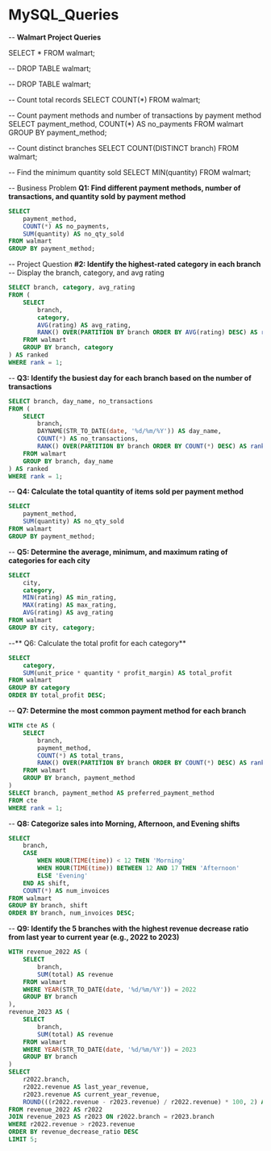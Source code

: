 # MySQL_Queries


-- **Walmart Project Queries**

SELECT * FROM walmart;

-- DROP TABLE walmart;

-- DROP TABLE walmart;

-- Count total records
SELECT COUNT(*) FROM walmart;

-- Count payment methods and number of transactions by payment method
SELECT 
    payment_method,
    COUNT(*) AS no_payments
FROM walmart
GROUP BY payment_method;

-- Count distinct branches
SELECT COUNT(DISTINCT branch) FROM walmart;

-- Find the minimum quantity sold
SELECT MIN(quantity) FROM walmart;

-- Business Problem 
**Q1: Find different payment methods, number of transactions, and quantity sold by payment method**
```sql
SELECT 
    payment_method,
    COUNT(*) AS no_payments,
    SUM(quantity) AS no_qty_sold
FROM walmart
GROUP BY payment_method;
```

-- Project Question 
**#2: Identify the highest-rated category in each branch**
-- Display the branch, category, and avg rating
```sql
SELECT branch, category, avg_rating
FROM (
    SELECT 
        branch,
        category,
        AVG(rating) AS avg_rating,
        RANK() OVER(PARTITION BY branch ORDER BY AVG(rating) DESC) AS rank
    FROM walmart
    GROUP BY branch, category
) AS ranked
WHERE rank = 1;
```

-- **Q3: Identify the busiest day for each branch based on the number of transactions**
```sql
SELECT branch, day_name, no_transactions
FROM (
    SELECT 
        branch,
        DAYNAME(STR_TO_DATE(date, '%d/%m/%Y')) AS day_name,
        COUNT(*) AS no_transactions,
        RANK() OVER(PARTITION BY branch ORDER BY COUNT(*) DESC) AS rank
    FROM walmart
    GROUP BY branch, day_name
) AS ranked
WHERE rank = 1;
```
-- **Q4: Calculate the total quantity of items sold per payment method**
```sql
SELECT 
    payment_method,
    SUM(quantity) AS no_qty_sold
FROM walmart
GROUP BY payment_method;
```
-- **Q5: Determine the average, minimum, and maximum rating of categories for each city**
```sql
SELECT 
    city,
    category,
    MIN(rating) AS min_rating,
    MAX(rating) AS max_rating,
    AVG(rating) AS avg_rating
FROM walmart
GROUP BY city, category;
```
--** Q6: Calculate the total profit for each category**
```sql
SELECT 
    category,
    SUM(unit_price * quantity * profit_margin) AS total_profit
FROM walmart
GROUP BY category
ORDER BY total_profit DESC;
```
-- **Q7: Determine the most common payment method for each branch**
```sql
WITH cte AS (
    SELECT 
        branch,
        payment_method,
        COUNT(*) AS total_trans,
        RANK() OVER(PARTITION BY branch ORDER BY COUNT(*) DESC) AS rank
    FROM walmart
    GROUP BY branch, payment_method
)
SELECT branch, payment_method AS preferred_payment_method
FROM cte
WHERE rank = 1;
```
-- **Q8: Categorize sales into Morning, Afternoon, and Evening shifts**
```sql
SELECT
    branch,
    CASE 
        WHEN HOUR(TIME(time)) < 12 THEN 'Morning'
        WHEN HOUR(TIME(time)) BETWEEN 12 AND 17 THEN 'Afternoon'
        ELSE 'Evening'
    END AS shift,
    COUNT(*) AS num_invoices
FROM walmart
GROUP BY branch, shift
ORDER BY branch, num_invoices DESC;
```
-- **Q9: Identify the 5 branches with the highest revenue decrease ratio from last year to current year (e.g., 2022 to 2023)**
```sql
WITH revenue_2022 AS (
    SELECT 
        branch,
        SUM(total) AS revenue
    FROM walmart
    WHERE YEAR(STR_TO_DATE(date, '%d/%m/%Y')) = 2022
    GROUP BY branch
),
revenue_2023 AS (
    SELECT 
        branch,
        SUM(total) AS revenue
    FROM walmart
    WHERE YEAR(STR_TO_DATE(date, '%d/%m/%Y')) = 2023
    GROUP BY branch
)
SELECT 
    r2022.branch,
    r2022.revenue AS last_year_revenue,
    r2023.revenue AS current_year_revenue,
    ROUND(((r2022.revenue - r2023.revenue) / r2022.revenue) * 100, 2) AS revenue_decrease_ratio
FROM revenue_2022 AS r2022
JOIN revenue_2023 AS r2023 ON r2022.branch = r2023.branch
WHERE r2022.revenue > r2023.revenue
ORDER BY revenue_decrease_ratio DESC
LIMIT 5;
```
